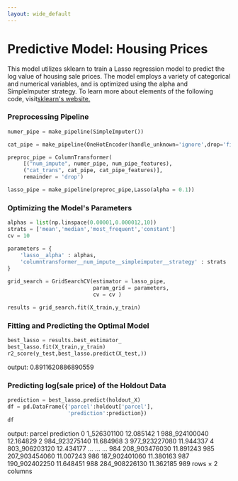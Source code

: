 ```yaml
---
layout: wide_default
---
```



# Predictive Model: Housing Prices

This model utilizes sklearn to train a Lasso regression model to predict the log value of housing sale prices. The model employs a variety of categorical and numerical variables, and is optimized using the alpha and SimpleImputer strategy. To learn more about elements of the following code, visit[sklearn's website.](https://scikit-learn.org/stable/)

### Preprocessing Pipeline

```python
numer_pipe = make_pipeline(SimpleImputer())

cat_pipe = make_pipeline(OneHotEncoder(handle_unknown='ignore',drop='first',sparse=False)) 

preproc_pipe = ColumnTransformer(
     [("num_impute", numer_pipe, num_pipe_features),
     ("cat_trans", cat_pipe, cat_pipe_features)], 
     remainder = 'drop')

lasso_pipe = make_pipeline(preproc_pipe,Lasso(alpha = 0.1))
```

### Optimizing the Model's Parameters

```python
alphas = list(np.linspace(0.00001,0.000012,10))
strats = ['mean','median','most_frequent','constant']
cv = 10

parameters = {
    'lasso__alpha' : alphas,
    'columntransformer__num_impute__simpleimputer__strategy' : strats
}
    
grid_search = GridSearchCV(estimator = lasso_pipe, 
                           param_grid = parameters,
                           cv = cv )

results = grid_search.fit(X_train,y_train)
```

### Fitting and Predicting the Optimal Model

```python
best_lasso = results.best_estimator_ 
best_lasso.fit(X_train,y_train)
r2_score(y_test,best_lasso.predict(X_test,))
```
output: 0.8911620886890559

### Predicting log(sale price) of the Holdout Data

```python
prediction = best_lasso.predict(holdout_X)
df = pd.DataFrame({'parcel':holdout['parcel'],
                   'prediction':prediction})
df
```
output:
	parcel	prediction
0	1_526301100	12.085142
1	988_924100040	12.164829
2	984_923275140	11.684968
3	977_923227080	11.944337
4	803_906203120	12.434177
...	...	...
984	208_903476030	11.891243
985	207_903454060	11.007243
986	187_902401060	11.380163
987	190_902402250	11.648451
988	284_908226130	11.362185
989 rows × 2 columns